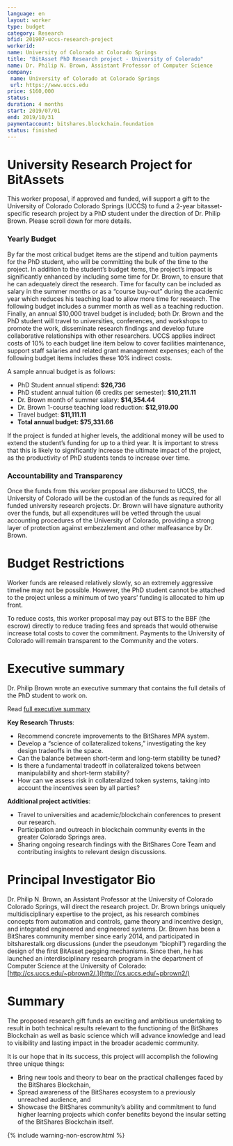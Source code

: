 ```yaml
---
language: en
layout: worker
type: budget
category: Research
bfid: 201907-uccs-research-project
workerid:
name: University of Colorado at Colorado Springs
title: "BitAsset PhD Research project - University of Colorado"
name: Dr. Philip N. Brown, Assistant Professor of Computer Science
company:
 name: University of Colorado at Colorado Springs
 url: https://www.uccs.edu
price: $160,000
status:
duration: 4 months
start: 2019/07/01
end: 2019/10/31
paymentaccount: bitshares.blockchain.foundation
status: finished
---
```


# University Research Project for BitAssets

This worker proposal, if approved and funded, will support a gift to the University of Colorado Colorado Springs (UCCS) to fund a 2-year bitasset-specific research project by a PhD student under the direction of Dr. Philip Brown. Please scroll down for more details.

### Yearly Budget

By far the most critical budget items are the stipend and tuition payments for the PhD student, who will be committing the bulk of the time to the project. In addition to the student’s budget items, the project’s impact is significantly enhanced by including some time for Dr. Brown, to ensure that he can adequately direct the research. Time for faculty can be included as salary in the summer months or as a “course buy-out” during the academic year which reduces his teaching load to allow more time for research. The following budget includes a summer month as well as a teaching reduction. Finally, an annual $10,000 travel budget is included; both Dr. Brown and the PhD student will travel to universities, conferences, and workshops to promote the work, disseminate research findings and develop future collaborative relationships with other researchers. UCCS applies indirect costs of 10% to each budget line item below to cover facilities maintenance, support staff salaries and related grant management expenses; each of the following budget items includes these 10% indirect costs.

 A sample annual budget is as follows:
  * PhD Student annual stipend: **$26,736**
  * PhD student annual tuition (6 credits per semester): **$10,211.11**
  * Dr. Brown month of summer salary: **$14,354.44**
  * Dr. Brown 1-course teaching load reduction: **$12,919.00**
  * Travel budget: **$11,111.11**
  * **Total annual budget:  $75,331.66**

If the project is funded at higher levels, the additional money will be used to extend the student’s funding for up to a third year. It is important to stress that this is likely to significantly increase the ultimate impact of the project, as the productivity of PhD students tends to increase over time.

### Accountability and Transparency

Once the funds from this worker proposal are disbursed to UCCS, the University of Colorado will be the custodian of the funds as required for all funded university research projects. Dr. Brown will have signature authority over the funds, but all expenditures will be vetted through the usual accounting procedures of the University of Colorado, providing a strong layer of protection against embezzlement and other malfeasance by Dr. Brown.

# Budget Restrictions

Worker funds are released relatively slowly, so an extremely aggressive timeline may not be possible. However, the PhD student cannot be attached to the project unless a minimum of two years’ funding is allocated to him up front.


To reduce costs, this worker proposal may pay out BTS to the BBF (the escrow) directly to reduce trading fees and spreads that would otherwise increase total costs to cover the commitment. Payments to the University of Colorado will remain transparent to the Community and the voters.

# Executive summary

Dr. Philip Brown wrote an executive summary that contains the full details of the PhD student to work on.

Read [full executive summary](http://cs.uccs.edu/~pbrown2/files/BTS_executive_summary.pdf)

**Key Research Thrusts**:
* Recommend concrete improvements to the BitShares MPA system.
* Develop a “science of collateralized tokens,” investigating the key design tradeoffs in the space.
* Can the balance between short-term and long-term stability be tuned?
* Is there a fundamental tradeoff in collateralized tokens between manipulability and short-term stability?
* How can we assess risk in collateralized token systems, taking into account the incentives seen by all parties?

**Additional project activities**:
* Travel to universities and academic/blockchain conferences to present our research.
* Participation and outreach in blockchain community events in the greater Colorado Springs area.
* Sharing ongoing research findings with the BitShares Core Team and contributing insights to relevant design discussions.

# Principal Investigator Bio

Dr. Philip N. Brown, an Assistant Professor at the University of Colorado Colorado Springs, will direct the research project. Dr. Brown brings uniquely multidisciplinary expertise to the project, as his research combines concepts from automation and controls, game theory and incentive design, and integrated engineered and engineered systems. Dr. Brown has been a BitShares community member since early 2014, and participated in bitsharestalk.org discussions (under the pseudonym “biophil”) regarding the design of the first BitAsset pegging mechanisms. Since then, he has launched an interdisciplinary research program in the department of Computer Science at the University of Colorado: [http://cs.uccs.edu/~pbrown2/.](http://cs.uccs.edu/~pbrown2/)

# Summary

The proposed research gift funds an exciting and ambitious undertaking to result in both technical results relevant to the functioning of the BitShares Blockchain as well as basic science which will advance knowledge and lead to visibility and lasting impact in the broader academic community.

It is our hope that in its success, this project will accomplish the following three unique things:

* Bring new tools and theory to bear on the practical challenges faced by the BitShares Blockchain,
* Spread awareness of the BitShares ecosystem to a previously unreached audience, and
* Showcase the BitShares community’s ability and commitment to fund higher learning projects which confer benefits beyond the insular setting of the BitShares Blockchain itself.

{% include warning-non-escrow.html %}
